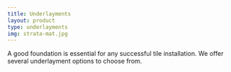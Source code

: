 ```yaml
---
title: Underlayments
layout: product
type: underlayments
img: strata-mat.jpg
---
```


A good foundation is essential for any successful tile installation.  We offer several underlayment options to choose from.
